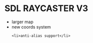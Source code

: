 <!--<img src="https://github.com/zaqks/SDL_RAYCASTER/blob/v2/docs/Screenshot%20from%202024-01-27%2001-11-51.png" width=100%></img>-->

<h1>SDL RAYCASTER V3</h1>

<ul>
    <li>larger map</li>
    <li>new coords system</li>

    <li>anti-alias support</li>
</ul>